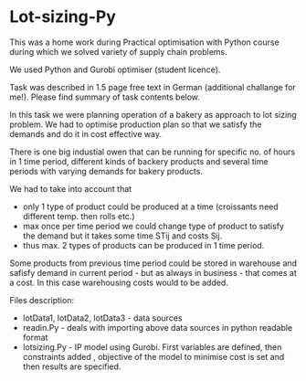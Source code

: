 # Lot-sizing-Py

This was a home work during Practical optimisation with Python course during which we solved variety of supply chain problems.

We used Python and Gurobi optimiser (student licence). 

Task was described in 1.5 page free text in German (additional challange for me!). Please find summary of task contents below.
 
In this task we were planning operation of a bakery as approach to lot sizing problem. We had to optimise production plan so that we satisfy the demands and do it in cost effective way.

There is one big industial owen that can be running for specific no. of hours in 1 time period, different kinds of backery products and several time periods with varying demands for bakery products. 

We had to take into account that 
- only 1 type of product could be produced at a time (croissants need different temp. then rolls etc.)
- max once per time period we could change type of product to satisfy the demand but it takes some time STij and costs Sij. 
- thus max. 2 types of products can be produced in 1 time period.

Some products from previous time period could be stored in warehouse and safisfy demand in current period - but as always in business - that comes at a cost. In this case warehousing costs would to be added. 


Files description:
- lotData1, lotData2, lotData3 - data sources
- readin.Py - deals with importing above data sources in python readable format
- lotsizing.Py - IP model using Gurobi. First variables are defined, then constraints added , objective of the model to minimise cost is set and then results are specified.
